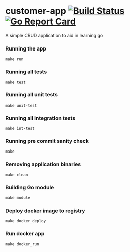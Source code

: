 # customer-app [![Build Status](https://travis-ci.com/albertowusuasare/customer-app.svg?branch=master)](https://travis-ci.com/albertowusuasare/customer-app) [![Go Report Card](https://goreportcard.com/badge/github.com/albertowusuasare/customer-app)](https://goreportcard.com/report/github.com/albertowusuasare/customer-app)
A simple CRUD application to aid in learning go

### Running the app
``` make run ```

### Running all tests
``` make test ```

### Running all unit tests
``` make unit-test ```

### Running all integration tests
``` make int-test ```

### Running pre commit sanity check
``` make ```

### Removing application binaries
``` make clean ```

### Building Go module 
``` make module ```

### Deploy docker image to registry
``` make docker_deploy ```

### Run docker app
``` make docker_run ```

